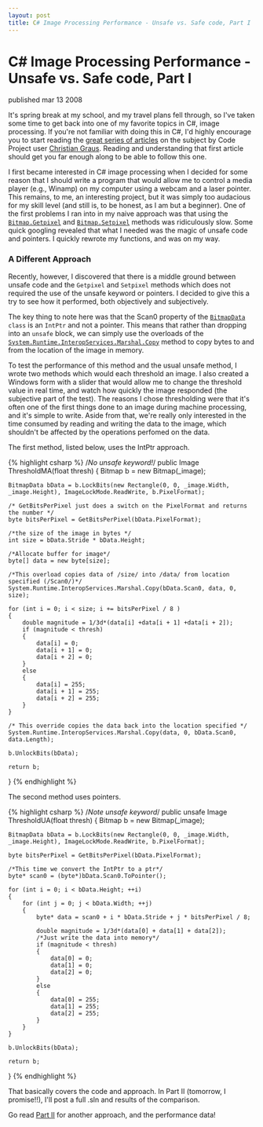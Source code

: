 ```yaml
---
layout: post
title: C# Image Processing Performance - Unsafe vs. Safe code, Part I
---
```


# C# Image Processing Performance - Unsafe vs. Safe code, Part I

<span class="pubdate">published mar 13 2008</span>

It's spring break at my school, and my travel plans fell through, so I've taken some time to get back into one of my favorite topics in C#, image processing. If you're not familiar with doing this in C#, I'd highly encourage you to start reading the <a href="http://www.codeproject.com/KB/GDI-plus/csharpgraphicfilters11.aspx">great series of articles</a> on the subject by Code Project user <a href="http://www.codeproject.com/script/Articles/MemberArticles.aspx?amid=6556">Christian Graus</a>. Reading and understanding that first article should get you far enough along to be able to follow this one.

I first became interested in C# image processing when I decided for some reason that I should write a program that would allow me to control a media player (e.g., Winamp) on my computer using a webcam and a laser pointer. This remains, to me, an interesting project, but it was simply too audacious for my skill level (and still is, to be honest, as I am but a beginner). One of the first problems I ran into in my naive approach was that using the <code><a href="http://msdn2.microsoft.com/en-us/library/system.drawing.bitmap.getpixel.aspx">Bitmap.Getpixel</a></code> and <code><a href="msdn2.microsoft.com/en-us/library/system.drawing.bitmap.setpixel.aspx">Bitmap.Setpixel</a></code> methods was ridiculously slow. Some quick googling revealed that what I needed was the magic of unsafe code and pointers. I quickly rewrote my functions, and was on my way.

<h3>A Different Approach</h3>
Recently, however, I discovered that there is a middle ground between unsafe code and the <code>Getpixel</code> and <code>Setpixel</code> methods which does not required the use of the unsafe keyword or pointers. I decided to give this a try to see how it performed, both objectively and subjectively.

The key thing to note here was that the Scan0 property of the <code><a href="http://msdn2.microsoft.com/en-us/library/system.drawing.imaging.bitmapdata.aspx">BitmapData</a> class</code> is an <code>IntPtr</code> and not a pointer. This means that rather than dropping into an <code>unsafe</code> block, we can simply use the overloads of the <code><a href="http://msdn2.microsoft.com/en-us/library/system.runtime.interopservices.marshal.copy.aspx">System.Runtime.InteropServices.Marshal.Copy</a></code> method to copy bytes to and from the location of the image in memory.

To test the performance of this method and the usual unsafe method, I wrote two methods which would each threshold an image. I also created a Windows form with a slider that would allow me to change the threshold value in real time, and watch how quickly the image responded (the subjective part of the test). The reasons I chose thresholding were that it's often one of the first things done to an image during machine processing,  and it's simple to write. Aside from that, we're really only interested in the time consumed by reading and writing the data to the image, which shouldn't be affected by the operations perfomed on the data.

The first method, listed below, uses the IntPtr approach.

{% highlight csharp %}
/*No unsafe keyword!*/
public Image ThresholdMA(float thresh)
{
	Bitmap b = new Bitmap(_image);

	BitmapData bData = b.LockBits(new Rectangle(0, 0, _image.Width, _image.Height), ImageLockMode.ReadWrite, b.PixelFormat);

	/* GetBitsPerPixel just does a switch on the PixelFormat and returns the number */
	byte bitsPerPixel = GetBitsPerPixel(bData.PixelFormat);

	/*the size of the image in bytes */
	int size = bData.Stride * bData.Height;

	/*Allocate buffer for image*/
	byte[] data = new byte[size];

	/*This overload copies data of /size/ into /data/ from location specified (/Scan0/)*/
	System.Runtime.InteropServices.Marshal.Copy(bData.Scan0, data, 0, size);

	for (int i = 0; i < size; i += bitsPerPixel / 8 )
	{
		double magnitude = 1/3d*(data[i] +data[i + 1] +data[i + 2]);
		if (magnitude < thresh)
		{
			data[i] = 0;
			data[i + 1] = 0;
			data[i + 2] = 0;
		}
		else
		{
			data[i] = 255;
			data[i + 1] = 255;
			data[i + 2] = 255;
		}
	}

	/* This override copies the data back into the location specified */
	System.Runtime.InteropServices.Marshal.Copy(data, 0, bData.Scan0, data.Length);

	b.UnlockBits(bData);

	return b;
}
{% endhighlight %}

The second method uses pointers.

{% highlight csharp %}
/*Note unsafe keyword*/
public unsafe Image ThresholdUA(float thresh)
{
	Bitmap b = new Bitmap(_image);

	BitmapData bData = b.LockBits(new Rectangle(0, 0, _image.Width, _image.Height), ImageLockMode.ReadWrite, b.PixelFormat);

	byte bitsPerPixel = GetBitsPerPixel(bData.PixelFormat);

	/*This time we convert the IntPtr to a ptr*/
	byte* scan0 = (byte*)bData.Scan0.ToPointer();

	for (int i = 0; i < bData.Height; ++i)
	{
		for (int j = 0; j < bData.Width; ++j)
		{
			byte* data = scan0 + i * bData.Stride + j * bitsPerPixel / 8;

			double magnitude = 1/3d*(data[0] + data[1] + data[2]);
			/*Just write the data into memory*/
			if (magnitude < thresh)
			{
				data[0] = 0;
				data[1] = 0;
				data[2] = 0;
			}
			else
			{
				data[0] = 255;
				data[1] = 255;
				data[2] = 255;
			}
		}
	}

	b.UnlockBits(bData);

	return b;
}
{% endhighlight %}


That basically covers the code and approach. In Part II (tomorrow, I promise!!), I'll post a full .sln and results of the comparison.

Go read [Part II](/blog/2008/03/14/c-image-processing-performance-unsafe-vs-safe-code-part-ii/) for another approach, and the performance data!
